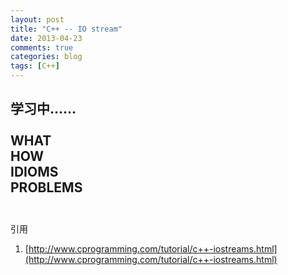 ```yaml
---
layout: post
title: "C++ -- IO stream"
date: 2013-04-23
comments: true
categories: blog
tags: [C++] 
---
```

**学习中......**<br/><br/>
**WHAT**<br/>
**HOW**<br/>
**IDIOMS**<br/>
**PROBLEMS**<br/>
<br/>
---
引用<br/>
1. [http://www.cprogramming.com/tutorial/c++-iostreams.html](http://www.cprogramming.com/tutorial/c++-iostreams.html)<br/>